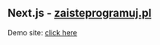 ## Next.js - [zaisteprogramuj.pl](https://zaisteprogramuj.pl)

Demo site: [click here](https://next-ecommerce-nine-inky.vercel.app/)
